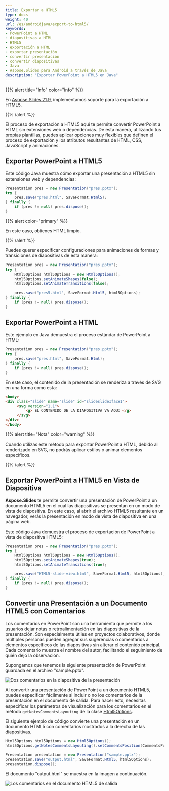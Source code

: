 ```yaml
---
title: Exportar a HTML5
type: docs
weight: 40
url: /es/androidjava/export-to-html5/
keywords:
- PowerPoint a HTML
- diapositivas a HTML
- HTML5
- exportación a HTML
- exportar presentación
- convertir presentación
- convertir diapositivas
- Java
- Aspose.Slides para Android a través de Java
description: "Exportar PowerPoint a HTML5 en Java"
---
```


{{% alert title="Info" color="info" %}}

En [Aspose.Slides 21.9](/slides/es/androidjava/aspose-slides-for-java-21-9-release-notes/), implementamos soporte para la exportación a HTML5.

{{% /alert %}} 

El proceso de exportación a HTML5 aquí te permite convertir PowerPoint a HTML sin extensiones web o dependencias. De esta manera, utilizando tus propias plantillas, puedes aplicar opciones muy flexibles que definen el proceso de exportación y los atributos resultantes de HTML, CSS, JavaScript y animaciones. 

## **Exportar PowerPoint a HTML5**

Este código Java muestra cómo exportar una presentación a HTML5 sin extensiones web y dependencias:

```java
Presentation pres = new Presentation("pres.pptx");
try {
    pres.save("pres.html", SaveFormat.Html5);
} finally {
    if (pres != null) pres.dispose();
}
```

{{% alert color="primary" %}} 

En este caso, obtienes HTML limpio. 

{{% /alert %}}

Puedes querer especificar configuraciones para animaciones de formas y transiciones de diapositivas de esta manera:

```java
Presentation pres = new Presentation("pres.pptx");
try {
    Html5Options html5Options = new Html5Options();
    html5Options.setAnimateShapes(false);
    html5Options.setAnimateTransitions(false);
    
    pres.save("pres5.html", SaveFormat.Html5, html5Options);
} finally {
    if (pres != null) pres.dispose();
}
```

## **Exportar PowerPoint a HTML**

Este ejemplo en Java demuestra el proceso estándar de PowerPoint a HTML:

```java
Presentation pres = new Presentation("pres.pptx");
try {
    pres.save("pres.html", SaveFormat.Html);
} finally {
    if (pres != null) pres.dispose();
}
```

En este caso, el contenido de la presentación se renderiza a través de SVG en una forma como esta:

```html
<body>
<div class="slide" name="slide" id="slideslideIface1">
     <svg version="1.1">
         <g> EL CONTENIDO DE LA DIAPOSITIVA VA AQUÍ </g>
     </svg>
</div>
</body>
```

{{% alert title="Nota" color="warning" %}} 

Cuando utilizas este método para exportar PowerPoint a HTML, debido al renderizado en SVG, no podrás aplicar estilos o animar elementos específicos. 

{{% /alert %}}

## **Exportar PowerPoint a HTML5 en Vista de Diapositiva**

**Aspose.Slides** te permite convertir una presentación de PowerPoint a un documento HTML5 en el cual las diapositivas se presentan en un modo de vista de diapositiva. En este caso, al abrir el archivo HTML5 resultante en un navegador, verás la presentación en modo de vista de diapositiva en una página web. 

Este código Java demuestra el proceso de exportación de PowerPoint a vista de diapositiva HTML5:

```java
Presentation pres = new Presentation("pres.pptx");
try {
    Html5Options html5Options = new Html5Options();
    html5Options.setAnimateShapes(true);
    html5Options.setAnimateTransitions(true);

    pres.save("HTML5-slide-view.html", SaveFormat.Html5, html5Options);
} finally {
    if (pres != null) pres.dispose();
}
```

## Convertir una Presentación a un Documento HTML5 con Comentarios

Los comentarios en PowerPoint son una herramienta que permite a los usuarios dejar notas o retroalimentación en las diapositivas de la presentación. Son especialmente útiles en proyectos colaborativos, donde múltiples personas pueden agregar sus sugerencias o comentarios a elementos específicos de las diapositivas sin alterar el contenido principal. Cada comentario muestra el nombre del autor, facilitando el seguimiento de quién dejó la observación.

Supongamos que tenemos la siguiente presentación de PowerPoint guardada en el archivo "sample.pptx".

![Dos comentarios en la diapositiva de la presentación](two_comments_pptx.png)

Al convertir una presentación de PowerPoint a un documento HTML5, puedes especificar fácilmente si incluir o no los comentarios de la presentación en el documento de salida. Para hacer esto, necesitas especificar los parámetros de visualización para los comentarios en el método `getNotesCommentsLayouting` de la clase [Html5Options](https://reference.aspose.com/slides/androidjava/com.aspose.slides/html5options/).

El siguiente ejemplo de código convierte una presentación en un documento HTML5 con comentarios mostrados a la derecha de las diapositivas.
```java
Html5Options html5Options = new Html5Options();
html5Options.getNotesCommentsLayouting().setCommentsPosition(CommentsPositions.Right);

Presentation presentation = new Presentation("sample.pptx");
presentation.save("output.html", SaveFormat.Html5, html5Options);
presentation.dispose();
```

El documento "output.html" se muestra en la imagen a continuación.

![Los comentarios en el documento HTML5 de salida](two_comments_html5.png)